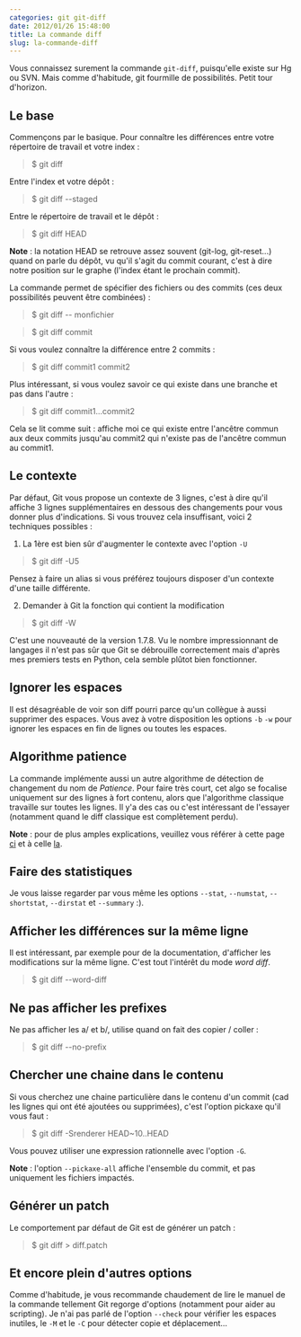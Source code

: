 ```yaml
---
categories: git git-diff
date: 2012/01/26 15:48:00
title: La commande diff
slug: la-commande-diff
---
```


Vous connaissez surement la commande `git-diff`, puisqu'elle existe sur Hg ou
SVN. Mais comme d'habitude, git fourmille de possibilités. Petit tour
d'horizon.

Le base
-------

Commençons par le basique. Pour connaître les différences entre votre
répertoire de travail et votre index :

>$ git diff

Entre l'index et votre dépôt :

>$ git diff --staged

Entre le répertoire de travail et le dépôt :

>$ git diff HEAD

**Note** : la notation HEAD se retrouve assez souvent (git-log, git-reset...)
quand on parle du dépôt, vu qu'il s'agit du commit courant, c'est à dire notre
position sur le graphe (l'index étant le prochain commit).

La commande permet de spécifier des fichiers ou des commits (ces deux
possibilités peuvent être combinées) :

>$ git diff -- monfichier

>$ git diff commit

Si vous voulez connaître la différence entre 2 commits :

>$ git diff commit1 commit2 

Plus intéressant, si vous voulez savoir ce qui existe dans une branche et pas
dans l'autre :

>$ git diff commit1...commit2

Cela se lit comme suit : affiche moi ce qui existe entre l'ancêtre commun aux
deux commits jusqu'au commit2 qui n'existe pas de l'ancêtre commun au commit1.

Le contexte
-----------

Par défaut, Git vous propose un contexte de 3 lignes, c'est à dire qu'il
affiche 3 lignes supplémentaires en dessous des changements pour vous donner
plus d'indications. Si vous trouvez cela insuffisant, voici 2 techniques
possibles :

1. La 1ère est bien sûr d'augmenter le contexte avec l'option `-U`

> $ git diff -U5

Pensez à faire un alias si vous préférez toujours disposer d'un contexte d'une
taille différente.

2. Demander à Git la fonction qui contient la modification

> $ git diff -W

C'est une nouveauté de la version 1.7.8. Vu le nombre impressionnant de
langages il n'est pas sûr que Git se débrouille correctement mais d'après mes
premiers tests en Python, cela semble plûtot bien fonctionner.

Ignorer les espaces
-------------------

Il est désagréable de voir son diff pourri parce qu'un collègue à aussi
supprimer des espaces. Vous avez à votre disposition les options `-b` `-w` pour
ignorer les espaces en fin de lignes ou toutes les espaces.

Algorithme patience
-------------------

La commande implémente aussi un autre algorithme de détection de changement du
nom de *Patience*. Pour faire très court, cet algo se focalise uniquement sur
des lignes à fort contenu, alors que l'algorithme classique travaille sur
toutes les lignes. Il y'a des cas ou c'est intéressant de l'essayer (notamment
quand le diff classique est complètement perdu).

**Note** : pour de plus amples explications, veuillez vous référer à cette
page [ci](http://bryanpendleton.blogspot.com/2010/05/patience-diff.html) et à
celle [la](http://alfedenzo.livejournal.com/170301.html).

Faire des statistiques
----------------------

Je vous laisse regarder par vous même les options `--stat`, `--numstat`,
`--shortstat`, `--dirstat` et `--summary` :).

Afficher les différences sur la même ligne
------------------------------------------

Il est intéressant, par exemple pour de la documentation, d'afficher les
modifications sur la même ligne. C'est tout l'intérêt du mode *word diff*.

>$ git diff --word-diff

Ne pas afficher les prefixes
----------------------------

Ne pas afficher les a/ et b/, utilise quand on fait des copier / coller :

>$ git diff --no-prefix

Chercher une chaine dans le contenu
------------------------------------

Si vous cherchez une chaine particulière dans le contenu d'un commit (cad les
lignes qui ont été ajoutées ou supprimées), c'est l'option pickaxe qu'il vous
faut :

>$ git diff -Srenderer HEAD~10..HEAD

Vous pouvez utiliser une expression rationnelle avec l'option `-G`.

**Note** : l'option `--pickaxe-all` affiche l'ensemble du commit, et pas
uniquement les fichiers impactés.

Générer un patch
----------------

Le comportement par défaut de Git est de générer un patch :

>$ git diff > diff.patch

Et encore plein d'autres options
--------------------------------

Comme d'habitude, je vous recommande chaudement de lire le manuel de la
commande tellement Git regorge d'options (notamment pour aider au scripting).
Je n'ai pas parlé de l'option `--check` pour vérifier les espaces inutiles, le
`-M` et le `-C` pour détecter copie et déplacement...
